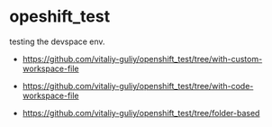 # opeshift_test
testing the devspace env.

- https://github.com/vitaliy-guliy/openshift_test/tree/with-custom-workspace-file

- https://github.com/vitaliy-guliy/openshift_test/tree/with-code-workspace-file

- https://github.com/vitaliy-guliy/openshift_test/tree/folder-based
